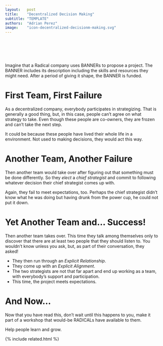 ```yaml
---
layout:   post
title:    "Decentralized Decision Making"
subtitle: "TEMPLATE"
authors:  "Adrian Perez"
image:    "icon-decentralized-decisionm-making.svg"
---
```


<div style="display:none;">
 <p>Imagine that a <span class='_paradigm'>$1</span>RADICAL company uses <span class='_paradigm'>BANNER</span>s to propose a projec After some dicussion, the <span class='_paradigm'>BANNER</span> is funded.</p>
</div>

<h1>&nbsp;</h1>
 <p>Imagine that a <span class='_paradigm'>Radical</span> company uses <span class='_paradigm'>BANNER</span>s to propose a project. The <span class='_paradigm'>BANNER</span> includes its description including the skills and resources they might need. After a period of giving it shape, the <span class='_paradigm'>BANNER</span> is funded.</p>

<h1>First Team, First Failure</h1>
 <p>As a decentralized company, everybody participates in strategizing. That is generally a good thing, but, in this case, people can&rsquo;t agree on what strategy to take. Even though these people are co-owners, they are frozen and can&rsquo;t take the next step.</p>
 <p>It could be because these people have lived their whole life in a  environment. Not used to making decisions, they would act this way.</p>

<h1>Another Team, Another Failure</h1>
 <p>Then another team would take over after figuring out that something must be done differently. So they <em>elect</em> a <em>chief strategist</em> and commit to following whatever decision their chief strategist comes up with.</p>
 <p>Again, they fail to meet expectations, too. Perhaps the chief strategist didn&rsquo;t know what he was doing but having drunk from the power cup, he could not put it down.</p>

<h1>Yet Another Team and&hellip; Success!</h1>
 <p>Then another team takes over. This time they talk among themselves only to discover that there are at least two people that they should listen to. You wouldn&rsquo;t know unless you ask, but, as part of their conversation, they asked!</p>
  <ul>
   <li>They then run through an <em>Explicit Relationship</em>.</li>
   <li>They come up with an <em>Explicit Alignment</em>.</li>
   <li>The two strategists are not that far apart and end up working as a team, with everybody&rsquo;s support and participation.</li>
   <li>This time, the project meets expectations.</li>
  </ul>
 
 <h1>And Now&hellip;</h1>
  <p>Now that you have read this, don&rsquo;t wait until this happens to you, make it part of a workshop that would-be RADICALs have available to them.</p>
  <p>Help people learn and grow.</p>

{% include related.html %}
